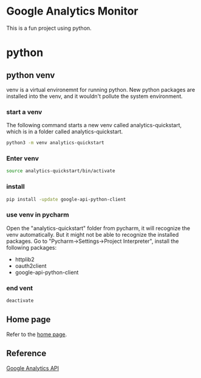 # Google Analytics Monitor
This is a fun project using python.

# python
## python venv
venv is a virtual environemnt for running python. New python packages are installed into the venv, and it wouldn't pollute the system environment.
### start a venv
The following command starts a new venv called analytics-quickstart, which is in a folder called analytics-quickstart.
```bash
python3 -m venv analytics-quickstart
```
### Enter venv
```bash
source analytics-quickstart/bin/activate
```
### install 
```bash
pip install -update google-api-python-client
```

### use venv in pycharm
Open the "analytics-quickstart" folder from pycharm, it will recognize the venv automatically. But it might not be able to recognize the installed packages. Go to "Pycharm->Settings->Project Interpreter", install the following packages:
* httplib2
* oauth2client
* google-api-python-client

### end vent
```bash
deactivate
```

## Home page
Refer to the [home page](https://sites.google.com/view/ganalyticsmon/home).
## Reference
[Google Analytics API](https://developers.google.com/analytics/devguides/reporting/core/v4/quickstart/installed-py)
